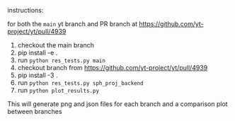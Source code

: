 instructions: 

for both the `main` yt branch and PR branch at https://github.com/yt-project/yt/pull/4939

1. checkout the main branch 
2. pip install -e . 
3. run `python res_tests.py main`
4. checkout branch from https://github.com/yt-project/yt/pull/4939
5. pip install -3 . 
6. run `python res_tests.py sph_proj_backend`
7. run `python plot_results.py` 

This will generate png and json files for each branch and a comparison plot between branches 
